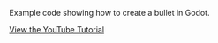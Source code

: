 Example code showing how to create a bullet in Godot.

[View the YouTube Tutorial](https://www.youtube.com/watch?v=o7xTMUXCBpU)
